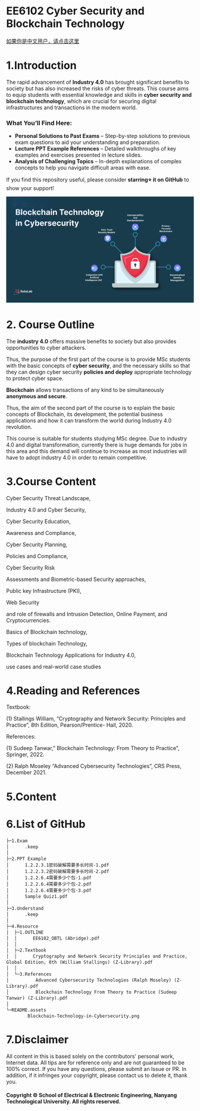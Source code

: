 # EE6102 Cyber Security and Blockchain Technology

[如果你是中文用户，请点击这里](./README_CN.md)

# 1.Introduction

The rapid advancement of **Industry 4.0** has brought significant benefits to society but has also increased the risks of cyber threats. This course aims to equip students with essential knowledge and skills in **cyber security and blockchain technology**, which are crucial for securing digital infrastructures and transactions in the modern world.

### What You’ll Find Here:

- **Personal Solutions to Past Exams** – Step-by-step solutions to previous exam questions to aid your understanding and preparation.
- **Lecture PPT Example References** – Detailed walkthroughs of key examples and exercises presented in lecture slides.
- **Analysis of Challenging Topics** – In-depth explanations of complex concepts to help you navigate difficult areas with ease.

If you find this repository useful, please consider **starring⭐ it on GitHub** to show your support!

![Blockchain-Technology-in-Cybersecurity](./README.assets/Blockchain-Technology-in-Cybersecurity.png)

# 2. **Course Outline**

The **industry 4.0** offers massive benefits to society but also provides opportunities to cyber attackers. 

Thus, the purpose of the first part of the course is to provide MSc students with the basic concepts of **cyber security**, and the necessary skills so that they can design cyber security **policies and deploy** appropriate technology to protect cyber space. 

**Blockchain** allows transactions of any kind to be simultaneously **anonymous and secure**. 

Thus, the aim of the second part of the course is to explain the basic concepts of Blockchain, its development, the potential business applications and how it can transform the world during Industry 4.0 revolution. 

This course is suitable for students studying MSc degree. Due to industry 4.0 and digital transformation, currently there is huge demands for jobs in this area and this demand will continue to increase as most industries will have to adopt industry 4.0 in order to remain competitive.



# 3.**Course Content**

Cyber Security Threat Landscape, 

Industry 4.0 and Cyber Security, 

Cyber Security Education, 

Awareness and Compliance, 

Cyber Security Planning, 

Policies and Compliance, 

Cyber Security Risk 

Assessments and Biometric-based Security approaches, 

Public key Infrastructure (PKI), 

Web Security 

and role of firewalls and Intrusion Detection, Online Payment, and Cryptocurrencies. 

Basics of Blockchain technology, 

Types of blockchain Technology, 

Blockchain Technology Applications for Industry 4.0, 

use cases and real-world case studies

# 4.**Reading and References**

Textbook:

(1) Stallings William, “Cryptography and Network Security: Principles and Practice”, 8th Edition, Pearson/Prentice- Hall, 2020. 

References: 

(1) Sudeep Tanwar,” Blockchain Technology: From Theory to Practice”, Springer, 2022. 

(2) Ralph Moseley “Advanced Cybersecurity Technologies”, CRS Press, December 2021.



# 5.Content





# 6.List of GitHub

`````
├─1.Exam
│      .keep
│      
├─2.PPT Example
│      1.2.2.3.1密码破解需要多长时间-1.pdf
│      1.2.2.3.2密码破解需要多长时间-2.pdf
│      1.2.2.6.4需要多少个包-1.pdf
│      1.2.2.6.4需要多少个包-2.pdf
│      1.2.2.6.4需要多少个包-3.pdf
│      Sample Quiz1.pdf
│      
├─3.Understand
│      .keep
│      
├─4.Resource
│  ├─1.OUTLINE
│  │      EE6102_OBTL (Abridge).pdf
│  │      
│  ├─2.Textbook
│  │      Cryptography and Network Security Principles and Practice, Global Edition, 8th (William Stallings) (Z-Library).pdf
│  │      
│  └─3.References
│          Advanced Cybersecurity Technologies (Ralph Moseley) (Z-Library).pdf
│          Blockchain Technology From Theory to Practice (Sudeep Tanwar) (Z-Library).pdf
│          
└─README.assets
        Blockchain-Technology-in-Cybersecurity.png

`````

# 7.Disclaimer

All content in this  is based solely on the contributors' personal work, Internet data.
All tips are for reference only and are not guaranteed to be 100% correct.
If you have any questions, please submit an Issue or PR.
In addition, if it infringes your copyright, please contact us to delete it, thank you.



#### Copyright © School of Electrical & Electronic Engineering, Nanyang Technological University. All rights reserved.
